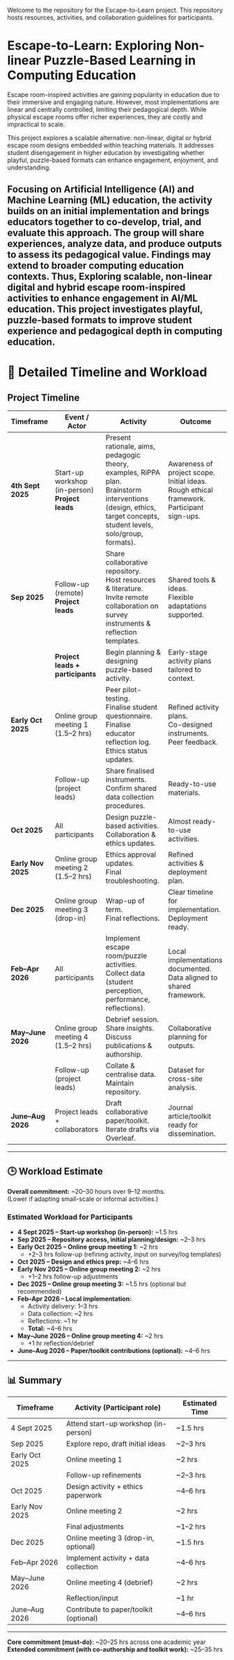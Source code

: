 Welcome to the repository for the Escape-to-Learn project. This repository hosts resources, activities, and collaboration guidelines for participants.  

# Escape-to-Learn: Exploring Non-linear Puzzle-Based Learning in Computing Education
Escape room-inspired activities are gaining popularity in education due to their immersive and engaging nature. However, most implementations are linear and centrally controlled, limiting their pedagogical depth. While physical escape rooms offer richer experiences, they are costly and impractical to scale.

This project explores a scalable alternative: non-linear, digital or hybrid escape room designs embedded within teaching materials. It addresses student disengagement in higher education by investigating whether playful, puzzle-based formats can enhance engagement, enjoyment, and understanding.

Focusing on Artificial Intelligence (AI) and Machine Learning (ML) education, the activity builds on an initial implementation and brings educators together to co-develop, trial, and evaluate this approach. The group will share experiences, analyze data, and produce outputs to assess its pedagogical value. Findings may extend to broader computing education contexts. Thus, Exploring scalable, non-linear digital and hybrid escape room-inspired activities to enhance engagement in AI/ML education. This project investigates playful, puzzle-based formats to improve student experience and pedagogical depth in computing education.
---

# 📅 Detailed Timeline and Workload

## Project Timeline

| Timeframe        | Event / Actor           | Activity                                                                                                                       | Outcome                                                                 |
|------------------|-------------------------|--------------------------------------------------------------------------------------------------------------------------------|------------------------------------------------------------------------|
| **4th Sept 2025** | Start-up workshop (in-person)<br>**Project leads** | Present rationale, aims, pedagogic theory, examples, RiPPA plan.<br>Brainstorm interventions (design, ethics, target concepts, student levels, solo/group, formats). | Awareness of project scope.<br>Initial ideas.<br>Rough ethical framework.<br>Participant sign-ups. |
| **Sep 2025**     | Follow-up (remote)<br>**Project leads** | Share collaborative repository.<br>Host resources & literature.<br>Invite remote collaboration on survey instruments & reflection templates. | Shared tools & ideas.<br>Flexible adaptations supported. |
|                  | **Project leads + participants** | Begin planning & designing puzzle-based activity. | Early-stage activity plans tailored to context. |
| **Early Oct 2025** | Online group meeting 1 (1.5–2 hrs) | Peer pilot-testing.<br>Finalise student questionnaire.<br>Finalise educator reflection log.<br>Ethics status updates. | Refined activity plans.<br>Co-designed instruments.<br>Peer feedback. |
|                  | Follow-up (project leads) | Share finalised instruments.<br>Confirm shared data collection procedures. | Ready-to-use materials. |
| **Oct 2025**     | All participants | Design puzzle-based activities.<br>Collaboration & ethics updates. | Almost ready-to-use activities. |
| **Early Nov 2025** | Online group meeting 2 (1.5–2 hrs) | Ethics approval updates.<br>Final troubleshooting. | Refined activities & deployment plan. |
| **Dec 2025**     | Online group meeting 3 (drop-in) | Wrap-up of term.<br>Final reflections. | Clear timeline for implementation.<br>Deployment ready. |
| **Feb–Apr 2026** | All participants | Implement escape room/puzzle activities.<br>Collect data (student perception, performance, reflections). | Local implementations documented.<br>Data aligned to shared framework. |
| **May–June 2026** | Online group meeting 4 (1.5–2 hrs) | Debrief session.<br>Share insights.<br>Discuss publications & authorship. | Collaborative planning for outputs. |
|                  | Follow-up (project leads) | Collate & centralise data.<br>Maintain repository. | Dataset for cross-site analysis. |
| **June–Aug 2026** | Project leads + collaborators | Draft collaborative paper/toolkit.<br>Iterate drafts via Overleaf. | Journal article/toolkit ready for dissemination. |

---

## 🕒 Workload Estimate

**Overall commitment:** ~20–30 hours over 9–12 months.  
(Lower if adapting small-scale or informal activities.)  

### Estimated Workload for Participants

- **4 Sept 2025 – Start-up workshop (in-person):** ~1.5 hrs  
- **Sep 2025 – Repository access, initial planning/design:** ~2–3 hrs  
- **Early Oct 2025 – Online group meeting 1:** ~2 hrs  
  - +2–3 hrs follow-up (refining activity, input on survey/log templates)  
- **Oct 2025 – Design and ethics prep:** ~4–6 hrs  
- **Early Nov 2025 – Online group meeting 2:** ~2 hrs  
  - +1–2 hrs follow-up adjustments  
- **Dec 2025 – Online group meeting 3:** ~1.5 hrs (optional but recommended)  
- **Feb–Apr 2026 – Local implementation:**  
  - Activity delivery: 1–3 hrs  
  - Data collection: ~2 hrs  
  - Reflections: ~1 hr  
  - **Total:** ~4–6 hrs  
- **May–June 2026 – Online group meeting 4:** ~2 hrs  
  - +1 hr reflection/debrief  
- **June–Aug 2026 – Paper/toolkit contributions (optional):** ~4–6 hrs  

---

## 📊 Summary

| Timeframe         | Activity (Participant role)                   | Estimated Time |
|-------------------|-----------------------------------------------|----------------|
| 4 Sept 2025       | Attend start-up workshop (in-person)          | ~1.5 hrs       |
| Sep 2025          | Explore repo, draft initial ideas              | ~2–3 hrs       |
| Early Oct 2025    | Online meeting 1                              | ~2 hrs         |
|                   | Follow-up refinements                         | ~2–3 hrs       |
| Oct 2025          | Design activity + ethics paperwork            | ~4–6 hrs       |
| Early Nov 2025    | Online meeting 2                              | ~2 hrs         |
|                   | Final adjustments                             | ~1–2 hrs       |
| Dec 2025          | Online meeting 3 (drop-in, optional)          | ~1.5 hrs       |
| Feb–Apr 2026      | Implement activity + data collection          | ~4–6 hrs       |
| May–June 2026     | Online meeting 4 (debrief)                    | ~2 hrs         |
|                   | Reflection/input                              | ~1 hr          |
| June–Aug 2026     | Contribute to paper/toolkit (optional)        | ~4–6 hrs       |

---

**Core commitment (must-do):** ~20–25 hrs across one academic year  
**Extended commitment (with co-authorship and toolkit work):** ~25–35 hrs  

